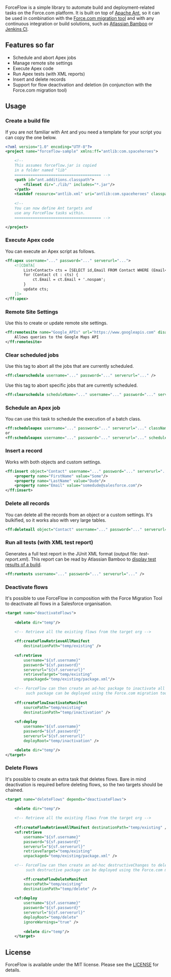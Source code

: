 ForceFlow is a simple library to automate build and deployment-related tasks on the Force.com platform. 
It is built on top of [Apache Ant](http://ant.apache.org/), so it can be used in combination with the [Force.com migration tool](https://developer.salesforce.com/page/Force.com_Migration_Tool) and with any continuous integration or build solutions, such as [Atlassian Bamboo](https://www.atlassian.com/software/bamboo) or [Jenkins CI](https://jenkins-ci.org/).

## Features so far
* Schedule and abort Apex jobs
* Manage remote site settings
* Execute Apex code
* Run Apex tests (with XML reports)
* Insert and delete records
* Support for flow deactivation and deletion (in conjunction with the Force.com migration tool)

## Usage
### Create a build file
If you are not familiar with Ant and you need a template for your script you can copy the one below.
```XML
<?xml version="1.0" encoding="UTF-8"?>
<project name="forceflow-sample" xmlns:ff="antlib:com.spaceheroes">

	<!-- 
	This assumes forceflow.jar is copied 
	in a folder named "lib"
	====================================== -->
	<path id="ant.additions.classpath">
		<fileset dir="./lib/" includes="*.jar"/>
	</path>
	<taskdef resource="antlib.xml" uri="antlib:com.spaceheroes" classpathref="ant.additions.classpath" />
	
	<!--
	You can now define Ant targets and 
	use any ForceFlow tasks within.
	====================================== -->

</project>
```

### Execute Apex code
You can execute an Apex script as follows.
```XML
<ff:apex username="..." password="..." serverurl="...">
	<![CDATA[		
		List<Contact> cts = [SELECT id,Email FROM Contact WHERE (Email<>null AND (NOT Email LIKE '%.nospam'))];
		for (Contact ct : cts) { 
			ct.Email = ct.Email + '.nospam'; 
		}
		update cts;
	]]>
</ff:apex>
```

### Remote Site Settings
Use this to create or update remote site settings.
```XML
<ff:remotesite name="Google_APIs" url="https://www.googleapis.com" disableProtocolSecurity="true" username="..." password="..." serverurl="...">
	Allows queries to the Google Maps API
</ff:remotesite>
```

### Clear scheduled jobs
Use this tag to abort all the jobs that are currently scheduled. 
```XML
<ff:clearschedule username="..." password="..." serverurl="..." /> 	
```
Use this tag to abort specific jobs that are currently scheduled. 
```XML
<ff:clearschedule scheduleName="..." username="..." password="..." serverurl="..." />  
```

### Schedule an Apex job
You can use this task to schedule the execution of a batch class.
```XML
<ff:scheduleapex username="..." password="..." serverurl="..." className="MySchedulableClass" cron="0 0 12 1/1 * ? *" />
or
<ff:scheduleapex username="..." password="..." serverurl="..." scheduleName="..." className="MySchedulableClass" cron="0 0 12 1/1 * ? *" />    
```

### Insert a record
Works with both objects and custom settings.
```XML
<ff:insert object="Contact" username="..." password="..." serverurl="...">
	<property name="FirstName" value="Some"/>
	<property name="LastName" value="Dude"/>
	<property name="Email" value="somedude@salesforce.com"/>
</ff:insert>
```

### Delete all records
You can delete all the records from an object or a custom settings. It's bulkified, so it works also with very large tables.
```XML
<ff:deleteall object="Contact" username="..." password="..." serverurl="..."/>
```

### Run all tests (with XML test report)
Generates a full test report in the JUnit XML format (output file: _test-report.xml_). This report can be read by Atlassian Bamboo to [display test results of a build](https://confluence.atlassian.com/bamboo/viewing-test-results-for-a-build-289276936.html).
```XML
<ff:runtests username="..." password="..." serverurl="..." />
```

### Deactivate flows
It's possible to use ForceFlow in composition with the Force Migration Tool to deactivate all flows in a Salesforce organisation.

```XML
<target name="deactivateFlows">
       
    <delete dir="temp"/>

    <!-- Retrieve all the existing flows from the target org -->
    
    <ff:createFlowRetrieveAllManifest 
    	destinationPath="temp/existing" />
    
    <sf:retrieve 
        username="${sf.username}" 
        password="${sf.password}" 
        serverurl="${sf.serverurl}" 
        retrieveTarget="temp/existing" 
        unpackaged="temp/existing/package.xml"/>

    <!-- ForceFlow can then create an ad-hoc package to inactivate all the flows.
    	 such package can be deployed using the Force.com migration tool -->
	 
    <ff:createFlowInactivateManifest 
        sourcePath="temp/existing"  
        destinationPath="temp/inactivation" />
        
    <sf:deploy 
        username="${sf.username}" 
        password="${sf.password}" 
        serverurl="${sf.serverurl}" 
        deployRoot="temp/inactivation" />

    <delete dir="temp"/>
</target>
```
### Delete Flows
It's possible to create an extra task that deletes flows. Bare in mind deactivation is required before deleting flows, so the two targets should be chained.

```XML
<target name="deleteFlows" depends="deactivateFlows">

	<delete dir="temp"/>
	
	<!-- Retrieve all the existing flows from the target org -->
	
	<ff:createFlowRetrieveAllManifest destinationPath="temp/existing" />
	<sf:retrieve 
		username="${sf.username}" 
		password="${sf.password}" 
		serverurl="${sf.serverurl}" 
		retrieveTarget="temp/existing" 
		unpackaged="temp/existing/package.xml" />

    <!-- ForceFlow can then create an ad-hoc destructiveChanges to delete all the flows.
    	 such destructive package can be deployed using the Force.com migration tool -->

        <ff:createFlowDeleteManifest 
		sourcePath="temp/existing" 
		destinationPath="temp/delete" />
        
	<sf:deploy 
		username="${sf.username}" 
		password="${sf.password}" 
		serverurl="${sf.serverurl}" 
		deployRoot="temp/delete" 
		ignoreWarnings="true" />
	
        <delete dir="temp"/>
    </target>
```

## License
ForceFlow is available under the MIT license. Please see the [LICENSE](LICENSE.md) for details.
